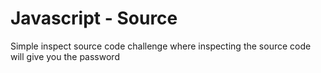 # Javascript - Source

Simple inspect source code challenge where inspecting the source code will give you the password
